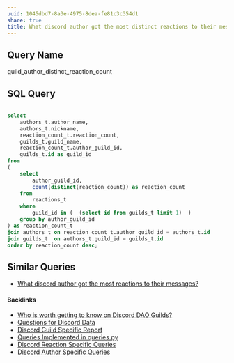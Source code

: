 ```yaml
---
uuid: 1045dbd7-8a3e-4975-8dea-fe81c3c354d1
share: true
title: What discord author got the most distinct reactions to their messages?
---
```

## Query Name

guild_author_distinct_reaction_count

## SQL Query

``` SQL

select
	authors_t.author_name,
	authors_t.nickname, 
	reaction_count_t.reaction_count,
	guilds_t.guild_name,
	reaction_count_t.author_guild_id,
	guilds_t.id as guild_id
from
(
	select 
		author_guild_id,
		count(distinct(reaction_count)) as reaction_count
	from
		reactions_t
	where
		guild_id in (  (select id from guilds_t limit 1)  )
	group by author_guild_id
) as reaction_count_t
join authors_t on reaction_count_t.author_guild_id = authors_t.id
join guilds_t  on authors_t.guild_id = guilds_t.id
order by reaction_count desc;

```

## Similar Queries

* [What discord author got the most reactions to their messages?](/31ea5eb0-424d-4bac-ac87-dcc463b5d92d)

#### Backlinks

* [Who is worth getting to know on Discord DAO Guilds?](/315a04ff-5358-4d9f-840e-09c7ab7ea1a2)
* [Questions for Discord Data](/46abc67b-bbe7-4800-82f5-f08d4c457ef0)
* [Discord Guild Specific Report](/a41f63f6-9eaf-41bb-8e62-e47ffa29cb92)
* [Queries Implemented in queries.py](/3a44d50b-0280-42f8-8fa0-6c15d4ffe161)
* [Discord Reaction Specific Queries](/88b3a4ff-8c43-416c-baed-f89483f9347a)
* [Discord Author Specific Queries](/f6c57d06-6240-41fc-9174-7a6b18362030)